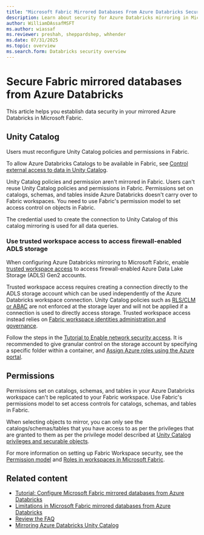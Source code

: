 ```yaml
---
title: "Microsoft Fabric Mirrored Databases From Azure Databricks Security"
description: Learn about security for Azure Databricks mirroring in Microsoft Fabric.
author: WilliamDAssafMSFT
ms.author: wiassaf
ms.reviewer: preshah, sheppardshep, whhender
ms.date: 07/31/2025
ms.topic: overview
ms.search.form: Databricks security overview
---
```


# Secure Fabric mirrored databases from Azure Databricks

This article helps you establish data security in your mirrored Azure Databricks in Microsoft Fabric.

## Unity Catalog

Users must reconfigure Unity Catalog policies and permissions in Fabric.

To allow Azure Databricks Catalogs to be available in Fabric, see [Control external access to data in Unity Catalog](/azure/databricks/data-governance/unity-catalog/access-open-api).

Unity Catalog policies and permission aren't mirrored in Fabric. Users can't reuse Unity Catalog policies and permissions in Fabric. Permissions set on catalogs, schemas, and tables inside Azure Databricks doesn't carry over to Fabric workspaces. You need to use Fabric's permission model to set access control on objects in Fabric.

The credential used to create the connection to Unity Catalog of this catalog mirroring is used for all data queries.

### Use trusted workspace access to access firewall-enabled ADLS storage

When configuring Azure Databricks mirroring to Microsoft Fabric, enable [trusted workspace access](../../security/security-trusted-workspace-access.md) to access firewall-enabled Azure Data Lake Storage (ADLS) Gen2 accounts.

Trusted workspace access requires creating a connection directly to the ADLS storage account which can be used independently of the Azure Databricks workspace connection. Unity Catalog policies such as [RLS/CLM or ABAC](/azure/databricks/tables/row-and-column-filters) are not enforced at the storage layer and will not be applied if a connection is used to directly access storage. Trusted workspace access instead relies on [Fabric workspace identities administration and governance](../../security/workspace-identity.md#security-administration-and-governance-of-the-workspace-identity).

Follow the steps in the [Tutorial to Enable network security access](azure-databricks-tutorial.md). It is recommended to give granular control on the storage account by specifying a specific folder within a container, and [Assign Azure roles using the Azure portal](/azure/role-based-access-control/role-assignments-portal#step-2-open-the-add-role-assignment-page).

## Permissions

Permissions set on catalogs, schemas, and tables in your Azure Databricks workspace can't be replicated to your Fabric workspace. Use Fabric's permissions model to set access controls for catalogs, schemas, and tables in Fabric.

When selecting objects to mirror, you can only see the catalogs/schemas/tables that you have access to as per the privileges that are granted to them as per the privilege model described at [Unity Catalog privileges and securable objects](/azure/databricks/data-governance/unity-catalog/manage-privileges/privileges).

For more information on setting up Fabric Workspace security, see the [Permission model](../../security/permission-model.md) and [Roles in workspaces in Microsoft Fabric](../../fundamentals/roles-workspaces.md).

## Related content

- [Tutorial: Configure Microsoft Fabric mirrored databases from Azure Databricks](azure-databricks-tutorial.md)
- [Limitations in Microsoft Fabric mirrored databases from Azure Databricks](azure-databricks-limitations.md)
- [Review the FAQ](azure-databricks-faq.yml)
- [Mirroring Azure Databricks Unity Catalog](azure-databricks.md)
